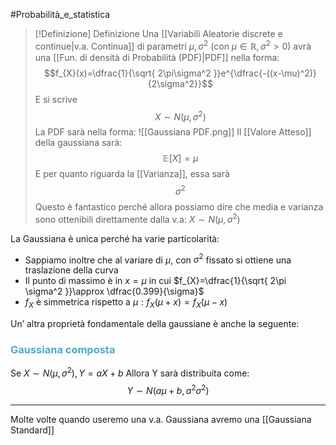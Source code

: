 #Probabilità_e_statistica 
>[!Definizione]  Definizione
>Una [[Variabili Aleatorie discrete e continue|v.a. Continua]] di parametri $\mu,\sigma^2$ (con $\mu\in\mathbb{R},\sigma^2>0$) avrà una [[Fun. di densità di Probabilità (PDF)|PDF]] nella forma:
>$$f_{X}(x)=\dfrac{1}{\sqrt{ 2\pi\sigma^2 }}e^{\dfrac{-((x-\mu)^2)}{2\sigma^2}}$$
>E si scrive $$X\sim N(\mu,\sigma^2)$$
>La PDF sarà nella forma:
>![[Gaussiana PDF.png]]
>Il [[Valore Atteso]] della gaussiana sarà:
>$$\mathbb{E}[X]=\mu$$
>E per quanto riguarda la [[Varianza]], essa sarà
>$$\sigma^2$$
>Questo è fantastico perché allora possiamo dire che media e varianza sono ottenibili direttamente dalla v.a: $X\sim N(\mu,\sigma^2)$

La Gaussiana è unica perché ha varie particolarità:
- Sappiamo inoltre che al variare di $\mu$, con $\sigma^2$ fissato si ottiene una traslazione della curva
- Il punto di massimo è in $x=\mu$ in cui $f_{X}=\dfrac{1}{\sqrt{ 2\pi \sigma^2 }}\approx \dfrac{0.399}{\sigma}$
- $f_{X}$ è simmetrica rispetto a $\mu: f_{X}(\mu+x)=f_{X}(\mu-x)$

Un’ altra proprietà fondamentale della gaussiane è anche la seguente:

### <font color="#4bacc6">Gaussiana composta</font>

Se $X\sim N(\mu,\sigma^2),Y=aX+b$
Allora Y sarà distribuita come:
$$Y\sim N(a\mu+b,a^2\sigma^2)$$

---

Molte volte quando useremo una v.a. Gaussiana avremo una [[Gaussiana Standard]]